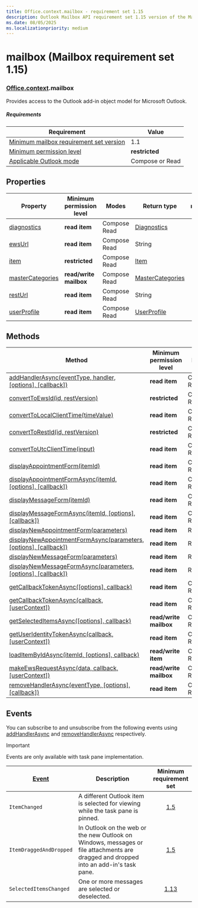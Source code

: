 ```yaml
---
title: Office.context.mailbox - requirement set 1.15
description: Outlook Mailbox API requirement set 1.15 version of the Mailbox object model.
ms.date: 08/05/2025
ms.localizationpriority: medium
---
```


# mailbox (Mailbox requirement set 1.15)

### [Office](office.md)[.context](office.context.md).mailbox

Provides access to the Outlook add-in object model for Microsoft Outlook.

##### Requirements

|Requirement| Value|
|---|---|
|[Minimum mailbox requirement set version](../outlook-api-requirement-sets.md)| 1.1|
|[Minimum permission level](/office/dev/add-ins/outlook/understanding-outlook-add-in-permissions)| **restricted**|
|[Applicable Outlook mode](/office/dev/add-ins/outlook/outlook-add-ins-overview#extension-points)| Compose or Read|

## Properties

| Property | Minimum<br>permission level | Modes | Return type | Minimum<br>requirement set |
|---|---|---|---|:---:|
| [diagnostics](/javascript/api/outlook/office.mailbox?view=outlook-js-1.15&preserve-view=true#outlook-office-mailbox-diagnostics-member) | **read item** | Compose<br>Read | [Diagnostics](/javascript/api/outlook/office.diagnostics?view=outlook-js-1.15&preserve-view=true) | [1.1](../requirement-set-1.1/outlook-requirement-set-1.1.md) |
| [ewsUrl](/javascript/api/outlook/office.mailbox?view=outlook-js-1.15&preserve-view=true#outlook-office-mailbox-ewsurl-member) | **read item** | Compose<br>Read | String | [1.1](../requirement-set-1.1/outlook-requirement-set-1.1.md) |
| [item](office.context.mailbox.item.md) | **restricted** | Compose<br>Read | [Item](/javascript/api/outlook/office.item?view=outlook-js-1.15&preserve-view=true) | [1.1](../requirement-set-1.1/outlook-requirement-set-1.1.md) |
| [masterCategories](/javascript/api/outlook/office.mailbox?view=outlook-js-1.15&preserve-view=true#outlook-office-mailbox-mastercategories-member) | **read/write mailbox** | Compose<br>Read | [MasterCategories](/javascript/api/outlook/office.mastercategories?view=outlook-js-1.15&preserve-view=true) | [1.8](../requirement-set-1.8/outlook-requirement-set-1.8.md) |
| [restUrl](/javascript/api/outlook/office.mailbox?view=outlook-js-1.15&preserve-view=true#outlook-office-mailbox-resturl-member) | **read item** | Compose<br>Read | String | [1.5](../requirement-set-1.5/outlook-requirement-set-1.5.md) |
| [userProfile](/javascript/api/outlook/office.mailbox?view=outlook-js-1.15&preserve-view=true#outlook-office-mailbox-userprofile-member) | **read item** | Compose<br>Read | [UserProfile](/javascript/api/outlook/office.userprofile?view=outlook-js-1.15&preserve-view=true) | [1.1](../requirement-set-1.1/outlook-requirement-set-1.1.md) |

## Methods

| Method | Minimum<br>permission level | Modes | Minimum<br>requirement set |
|---|---|---|:---:|
| [addHandlerAsync(eventType, handler, [options], [callback])](/javascript/api/outlook/office.mailbox?view=outlook-js-1.15&preserve-view=true#outlook-office-mailbox-addhandlerasync-member(1)) | **read item** | Compose<br>Read | [1.5](../requirement-set-1.5/outlook-requirement-set-1.5.md) |
| [convertToEwsId(id, restVersion)](/javascript/api/outlook/office.mailbox?view=outlook-js-1.15&preserve-view=true#outlook-office-mailbox-converttoewsid-member(1)) | **restricted** | Compose<br>Read | [1.3](../requirement-set-1.3/outlook-requirement-set-1.3.md) |
| [convertToLocalClientTime(timeValue)](/javascript/api/outlook/office.mailbox?view=outlook-js-1.15&preserve-view=true#outlook-office-mailbox-converttolocalclienttime-member(1)) | **read item** | Compose<br>Read | [1.1](../requirement-set-1.1/outlook-requirement-set-1.1.md) |
| [convertToRestId(id, restVersion)](/javascript/api/outlook/office.mailbox?view=outlook-js-1.15&preserve-view=true#outlook-office-mailbox-converttorestid-member(1)) | **restricted** | Compose<br>Read | [1.3](../requirement-set-1.3/outlook-requirement-set-1.3.md) |
| [convertToUtcClientTime(input)](/javascript/api/outlook/office.mailbox?view=outlook-js-1.15&preserve-view=true#outlook-office-mailbox-converttoutcclienttime-member(1)) | **read item** | Compose<br>Read | [1.1](../requirement-set-1.1/outlook-requirement-set-1.1.md) |
| [displayAppointmentForm(itemId)](/javascript/api/outlook/office.mailbox?view=outlook-js-1.15&preserve-view=true#outlook-office-mailbox-displayappointmentform-member(1)) | **read item** | Compose<br>Read | [1.1](../requirement-set-1.1/outlook-requirement-set-1.1.md) |
| [displayAppointmentFormAsync(itemId, [options], [callback])](/javascript/api/outlook/office.mailbox?view=outlook-js-1.15&preserve-view=true#outlook-office-mailbox-displayappointmentformasync-member(1)) | **read item** | Compose<br>Read | [1.9](../requirement-set-1.9/outlook-requirement-set-1.9.md) |
| [displayMessageForm(itemId)](/javascript/api/outlook/office.mailbox?view=outlook-js-1.15&preserve-view=true#outlook-office-mailbox-displaymessageform-member(1)) | **read item** | Compose<br>Read | [1.1](../requirement-set-1.1/outlook-requirement-set-1.1.md) |
| [displayMessageFormAsync(itemId, [options], [callback])](/javascript/api/outlook/office.mailbox?view=outlook-js-1.15&preserve-view=true#outlook-office-mailbox-displaymessageformasync-member(1)) | **read item** | Compose<br>Read | [1.9](../requirement-set-1.9/outlook-requirement-set-1.9.md) |
| [displayNewAppointmentForm(parameters)](/javascript/api/outlook/office.mailbox?view=outlook-js-1.15&preserve-view=true#outlook-office-mailbox-displaynewappointmentform-member(1)) | **read item** | Read | [1.1](../requirement-set-1.1/outlook-requirement-set-1.1.md) |
| [displayNewAppointmentFormAsync(parameters, [options], [callback])](/javascript/api/outlook/office.mailbox?view=outlook-js-1.15&preserve-view=true#outlook-office-mailbox-displaynewappointmentformasync-member(1)) | **read item** | Read | [1.9](../requirement-set-1.9/outlook-requirement-set-1.9.md) |
| [displayNewMessageForm(parameters)](/javascript/api/outlook/office.mailbox?view=outlook-js-1.15&preserve-view=true#outlook-office-mailbox-displaynewmessageform-member(1)) | **read item** | Read | [1.6](../requirement-set-1.6/outlook-requirement-set-1.6.md) |
| [displayNewMessageFormAsync(parameters, [options], [callback])](/javascript/api/outlook/office.mailbox?view=outlook-js-1.15&preserve-view=true#outlook-office-mailbox-displaynewmessageformasync-member(1)) | **read item** | Read | [1.9](../requirement-set-1.9/outlook-requirement-set-1.9.md) |
| [getCallbackTokenAsync([options], callback)](/javascript/api/outlook/office.mailbox?view=outlook-js-1.15&preserve-view=true#outlook-office-mailbox-getcallbacktokenasync-member(1)) | **read item** | Compose<br>Read | [1.5](../requirement-set-1.5/outlook-requirement-set-1.5.md) |
| [getCallbackTokenAsync(callback, [userContext])](/javascript/api/outlook/office.mailbox?view=outlook-js-1.15&preserve-view=true#outlook-office-mailbox-getcallbacktokenasync-member(2)) | **read item** | Compose<br>Read | [1.3](../requirement-set-1.3/outlook-requirement-set-1.3.md)<br>[1.1](../requirement-set-1.1/outlook-requirement-set-1.1.md) |
| [getSelectedItemsAsync([options], callback)](/javascript/api/outlook/office.mailbox?view=outlook-js-1.15&preserve-view=true#outlook-office-mailbox-getselecteditemsasync-member(1)) | **read/write mailbox** | Compose<br>Read | [1.13](../requirement-set-1.13/outlook-requirement-set-1.13.md) |
| [getUserIdentityTokenAsync(callback, [userContext])](/javascript/api/outlook/office.mailbox?view=outlook-js-1.15&preserve-view=true#outlook-office-mailbox-getuseridentitytokenasync-member(1)) | **read item** | Compose<br>Read | [1.1](../requirement-set-1.1/outlook-requirement-set-1.1.md) |
| [loadItemByIdAsync(itemId, [options], callback)](/javascript/api/outlook/office.mailbox?view=outlook-js-1.15&preserve-view=true#outlook-office-mailbox-loaditembyidasync-member(1)) | **read/write item** | Compose<br>Read | [1.15](outlook-requirement-set-1.15.md) |
| [makeEwsRequestAsync(data, callback, [userContext])](/javascript/api/outlook/office.mailbox?view=outlook-js-1.15&preserve-view=true#outlook-office-mailbox-makeewsrequestasync-member(1)) | **read/write mailbox** | Compose<br>Read | [1.1](../requirement-set-1.1/outlook-requirement-set-1.1.md) |
| [removeHandlerAsync(eventType, [options], [callback])](/javascript/api/outlook/office.mailbox?view=outlook-js-1.15&preserve-view=true#outlook-office-mailbox-removehandlerasync-member(1)) | **read item** | Compose<br>Read | [1.5](../requirement-set-1.5/outlook-requirement-set-1.5.md) |

## Events

You can subscribe to and unsubscribe from the following events using [addHandlerAsync](/javascript/api/outlook/office.mailbox?view=outlook-js-1.15&preserve-view=true#outlook-office-mailbox-addhandlerasync-member(1)) and [removeHandlerAsync](/javascript/api/outlook/office.mailbox?view=outlook-js-1.15&preserve-view=true#outlook-office-mailbox-removehandlerasync-member(1)) respectively.

> [!IMPORTANT]
> Events are only available with task pane implementation.

| [Event](/javascript/api/office/office.eventtype?view=outlook-js-1.15&preserve-view=true) | Description | Minimum<br>requirement set |
|---|---|:---:|
|`ItemChanged`| A different Outlook item is selected for viewing while the task pane is pinned. | [1.5](../requirement-set-1.5/outlook-requirement-set-1.5.md) |
|`ItemDraggedAndDropped`| In Outlook on the web or the new Outlook on Windows, messages or file attachments are dragged and dropped into an add-in's task pane. | [1.5](../requirement-set-1.5/outlook-requirement-set-1.5.md) |
|`SelectedItemsChanged`| One or more messages are selected or deselected. | [1.13](../requirement-set-1.13/outlook-requirement-set-1.13.md) |
